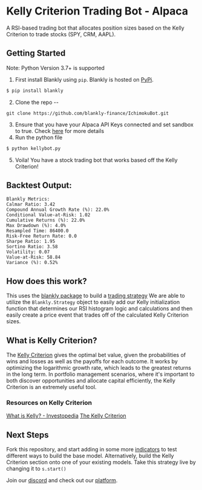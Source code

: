 ﻿# Kelly Criterion Trading Bot - Alpaca

A RSI-based trading bot that allocates position sizes based on the Kelly Criterion to trade stocks (SPY, CRM, AAPL).

## Getting Started

Note: Python Version 3.7+ is supported

1. First install Blankly using `pip`. Blankly is hosted on [PyPi](https://pypi.org/project/Blankly/). 
```bash
$ pip install blankly 
```
2. Clone the repo -- 
```
git clone https://github.com/blankly-finance/IchimokuBot.git
```
3. Ensure that you have your Alpaca API Keys connected and set sandbox to true. Check [here](https://docs.blankly.finance/config/keys.json) for more details
4. Run the python file
```bash
$ python kellybot.py 
```
5. Voila! You have a stock trading bot that works based off the Kelly Criterion!

## Backtest Output:
```
Blankly Metrics: 
Calmar Ratio: 3.42
Compound Annual Growth Rate (%): 22.0% 
Conditional Value-at-Risk: 1.02
Cumulative Returns (%): 22.0% 
Max Drawdown (%): 4.0% 
Resampled Time: 86400.0
Risk-Free Return Rate: 0.0
Sharpe Ratio: 1.95
Sortino Ratio: 3.58
Volatility: 0.07 
Value-at-Risk: 58.84 
Variance (%): 0.52%
```

## How does this work? 

This uses the [blankly package](https://github.com/Blankly-Finance/Blankly) to build a [trading strategy](https://docs.blankly.finance/core/strategy)
We are able to utilize the `Blankly.Strategy` object to easily add our Kelly initialization function that determines our RSI histogram logic and calculations and then easily create a price event that trades off of the calculated Kelly Criterion sizes.

## What is Kelly Criterion?

The [Kelly Criterion](https://blankly.finance/the-kelly-criterion) gives the optimal bet value, given the probabilities of wins and losses as well as the payoffs for each outcome. It works by optimizing the logarithmic growth rate, which leads to the greatest returns in the long term. In portfolio management scenarios, where it's important to both discover opportunities and allocate capital efficiently, the Kelly Criterion is an extremely useful tool. 

### Resources on Kelly Criterion

[What is Kelly? - Investopedia](https://www.investopedia.com/articles/trading/04/091504.asp)
[The Kelly Criterion](https://blogs.cfainstitute.org/investor/2018/06/14/the-kelly-criterion-you-dont-know-the-half-of-it/)

## Next Steps

Fork this repository, and start adding in some more [indicators](https://docs.blankly.finance/metrics/indicators) to test different ways to build the base model. Alternatively, build the Kelly Criterion section onto one of your existing models.
Take this strategy live by changing it to `s.start()` 

Join our [discord](https://discord.gg/xJAjGEAXNS) and check out our [platform](https://app.blankly.finance).
